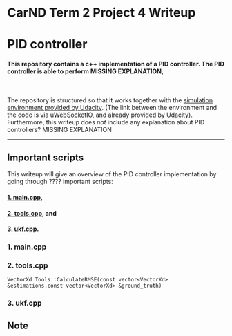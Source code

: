 # **CarND Term 2 Project 4 Writeup** 
# **PID controller** 

#### This repository contains a c++ implementation of a PID controller. The PID controller is able to perform MISSING EXPLANATION,



</br>


The repository is structured so that it works together with the [simulation environment provided by Udacity](https://github.com/udacity/self-driving-car-sim/releases). (The link between the environment and the code is via [uWebSocketIO](https://github.com/uNetworking/uWebSockets), and already provided by Udacity). Furthermore, this writeup does *not* include any explanation about PID controllers? MISSING EXPLANATION

---

## Important scripts

This writeup will give an overview of the PID controller implementation by going through ???? important scripts:

#### [1. main.cpp](#1.-main.cpp),
#### [2. tools.cpp](#2.-tools.cpp), and
#### [3. ukf.cpp](#3.-ukf.cpp).

### 1. main.cpp


### 2. tools.cpp


    VectorXd Tools::CalculateRMSE(const vector<VectorXd> &estimations,const vector<VectorXd> &ground_truth)

### 3. ukf.cpp


## Note

